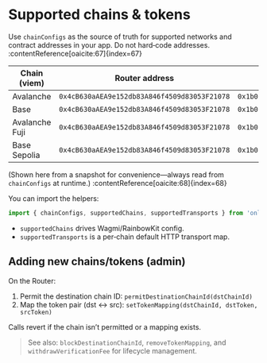 # Supported chains & tokens

Use `chainConfigs` as the source of truth for supported networks and contract addresses in your app. Do not hard‑code addresses. :contentReference[oaicite:67]{index=67}

| Chain (viem)        | Router address                              | RUSD address                                |
|---------------------|----------------------------------------------|---------------------------------------------|
| Avalanche           | `0x4cB630aAEA9e152db83A846f4509d83053F21078` | `0x1b0F6cF6f3185872a581BD2B5a738EB52CCd4d76` |
| Base                | `0x4cB630aAEA9e152db83A846f4509d83053F21078` | `0x1b0F6cF6f3185872a581BD2B5a738EB52CCd4d76` |
| Avalanche Fuji      | `0x4cB630aAEA9e152db83A846f4509d83053F21078` | `0x1b0F6cF6f3185872a581BD2B5a738EB52CCd4d76` |
| Base Sepolia        | `0x4cB630aAEA9e152db83A846f4509d83053F21078` | `0x1b0F6cF6f3185872a581BD2B5a738EB52CCd4d76` |

(Shown here from a snapshot for convenience—always read from `chainConfigs` at runtime.) :contentReference[oaicite:68]{index=68}

You can import the helpers:

```ts
import { chainConfigs, supportedChains, supportedTransports } from 'onlyswaps-ui';
```

* `supportedChains` drives Wagmi/RainbowKit config. 
* `supportedTransports` is a per‑chain default HTTP transport map. 

## Adding new chains/tokens (admin)

On the Router:

1. Permit the destination chain ID: `permitDestinationChainId(dstChainId)`
2. Map the token pair (dst ↔ src): `setTokenMapping(dstChainId, dstToken, srcToken)`

Calls revert if the chain isn’t permitted or a mapping exists. 

> See also: `blockDestinationChainId`, `removeTokenMapping`, and `withdrawVerificationFee` for lifecycle management. 

